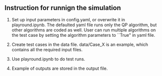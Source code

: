 ## Instruction for runnign the simulation

1. Set up input parameters in config.yaml, or overwrite it in playround.ipynb. The defaulted yaml file runs only the QP algorithm, but other algorithms are coded as well. User can run multiple algorithms on the test case by setting the algorithm parameters to ``True" in yaml file. 

2. Create test cases in the data file. data/Case_X is an example, which contains all the required input files. 

3. Use playround.ipynb to do test runs.

4. Example of outputs are stored in the output file. 

